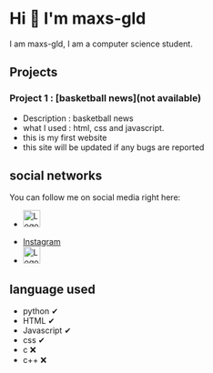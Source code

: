 # Hi 👋 I'm maxs-gld

I am maxs-gld, I am a computer science student.

## Projects

### Project 1 : [basketball news](not available)
- Description : basketball news
- what I used : html, css and javascript.
- this is my first website
- this site will be updated if any bugs are reported


## social networks

You can follow me on social media right here:

- <a href="https://twitter.com/max49x2">
  <img src="https://img.freepik.com/vecteurs-premium/icone-carree-du-logo-twitter_444390-7003.jpg?size=626&ext=jpg" alt="Logo de GitHub" width="30" height="30">
</a>

- [Instagram](https://www.instagram.com/maxs_gld/)
- <a href="https://www.instagram.com/maxs_gld/">
  <img src="https://www.unipile.com/wp-content/uploads/2022/09/logo_instagram.png" alt="Logo de GitHub" width="30" height="30">
</a>

## language used
- python ✔
- HTML ✔
- Javascript ✔
- css ✔
- c ❌
- c++ ❌


